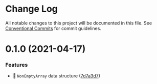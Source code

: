 # Change Log

All notable changes to this project will be documented in this file.
See [Conventional Commits](https://conventionalcommits.org) for commit guidelines.

# 0.1.0 (2021-04-17)


### Features

* 🎸 `NonEmptyArray` data structure ([7d7a3d7](https://github.com/PacoteJS/pacote/commit/7d7a3d72bda3c16070af4fe06a451304b8686ab1))
